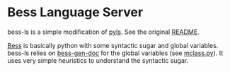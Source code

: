 Bess Language Server
====================


bess-ls is a simple modification of
[pyls](https://github.com/palantir/python-language-server).  See the
original [README](README.orig.rst).

[Bess](https://github.com/NetSys/bess) is basically python with some
syntactic sugar and global variables.  bess-ls relies on
[bess-gen-doc](https://github.com/nemethf/bess-gen-doc) for the global
variables (see [mclass.py](bessls/extra/mclass.py)).  It uses very
simple heuristics to understand the syntactic sugar.


